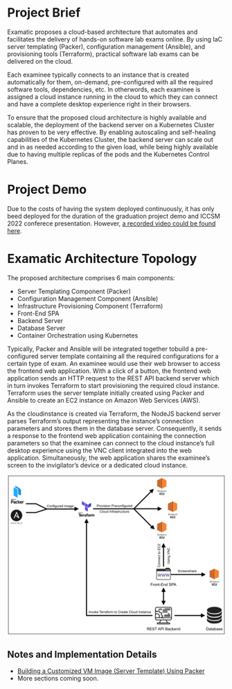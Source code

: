 # Project Brief

Examatic proposes a cloud-based architecture that automates and facilitates the delivery of hands-on software lab exams online. By using IaC server templating (Packer), configuration management (Ansible), and provisioning tools (Terraform), practical software lab exams can be delivered on the cloud.

Each examinee typically connects to an instance that is created automatically for them, on-demand, pre-configured with all the required software tools, dependencies, etc. In otherwords, each examinee is assigned a cloud instance running in the cloud to which they can connect and have a complete desktop experience right in their browsers.

To ensure that the proposed cloud architecture is highly available and scalable, the deployment of the backend server on a Kubernetes Cluster has proven to be very effective. By enabling autoscaling and self-healing capabilities of the Kubernetes Cluster, the backend server can scale out and in as needed according to the given load, while being highly available due to having multiple replicas of the pods and the Kubernetes Control Planes.

# Project Demo

Due to the costs of having the system deployed continuously, it has only beed deployed for the duration of the graduation project demo and ICCSM 2022 conferece presentation. However, [a recorded video could be found here](https://1drv.ms/v/s!AsW7yJcOPv15iaZAkGMYipBcR7tbTw?e=mUMuBA 'Examatic Demo').

# Examatic Architecture Topology

The proposed architecture comprises 6 main components:

- Server Templating Component (Packer)
- Configuration Management Component (Ansible)
- Infrastructure Provisioning Component (Terraform)
- Front-End SPA
- Backend Server
- Database Server
- Container Orchestration using Kubernetes

Typically, Packer and Ansible will be integrated together tobuild a pre-configured server template containing all the required configurations for a certain type of exam. An examinee would use their web browser to access the frontend web application. With a click of a button, the frontend web application sends an HTTP request to the REST API backend server which in turn invokes Terraform to start provisioning the required cloud instance. Terraform uses the server template initially created using Packer and Ansible to create an EC2 instance on Amazon Web Services (AWS).

As the cloudinstance is created via Terraform, the NodeJS backend server parses Terraform’s output representing the instance’s connection parameters and stores them in the database server. Consequently, it sends a response to the frontend web application containing the connection parameters so that the examinee can connect to the cloud instance’s full desktop experience using the VNC client integrated into the web application. Simultaneously, the web application shares the examinee’s screen to the invigilator’s device or a dedicated cloud instance.

![Architecture Topology](https://github.com/zSorour/Examatic/blob/master/images/architecture-topology.png?raw=true 'Architecture Topology')

## Notes and Implementation Details

- [Building a Customized VM Image (Server Template) Using Packer](https://github.com/zSorour/Examatic/tree/master/packer-windows-vs-template#building-a-vm-image-server-template-using-packer)
- More sections coming soon.
